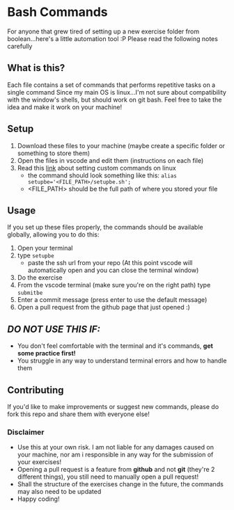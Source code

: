 # Bash Commands
For anyone that grew tired of setting up a new exercise folder from boolean...here's a little automation tool :P
Please read the following notes carefully

## What is this?
Each file contains a set of commands that performs repetitive tasks on a single command
Since my main OS is linux...I'm not sure about compatibility with the window's shells, but should work on git bash. Feel free to take the idea and make it work on your machine!

## Setup
1. Download these files to your machine (maybe create a specific folder or something to store them)
2. Open the files in vscode and edit them (instructions on each file)
3. Read this [link](https://www.geeksforgeeks.org/custom-commands-linux-terminal/) about setting custom commands on linux
   - the command should look something like this:   `alias setupbe='<FILE_PATH>/setupbe.sh';`
   - <FILE_PATH> should be the full path of where you stored your file

## Usage
If you set up these files properly, the commands should be available globally, allowing you to do this:
1. Open your terminal
2. type `setupbe`
    - paste the ssh url from your repo
(At this point vscode will automatically open and you can close the terminal window)
4. Do the exercise
5. From the vscode terminal (make sure you're on the right path) type `submitbe`
6. Enter a commit message (press enter to use the default message)
7. Open a pull request from the github page that just opened :)

## *DO NOT USE THIS IF:*
- You don't feel comfortable with the terminal and it's commands, **get some practice first!**
- You struggle in any way to understand terminal errors and how to handle them

## Contributing
If you'd like to make improvements or suggest new commands, please do fork this repo and share them with everyone else!

### Disclaimer
- Use this at your own risk. I am not liable for any damages caused on your machine, nor am i responsible in any way for the submission of your exercises!
- Opening a pull request is a feature from **github** and not **git** (they're 2 different things), you still need to manually open a pull request!
- Shall the structure of the exercises change in the future, the commands may also need to be updated
- Happy coding!